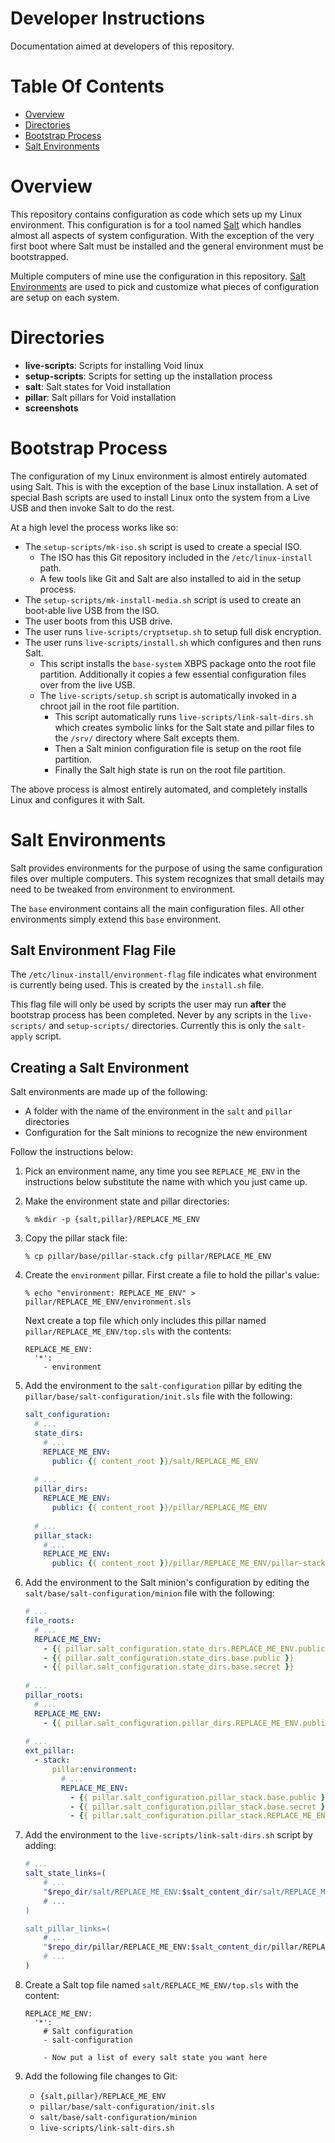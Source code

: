 # Developer Instructions
Documentation aimed at developers of this repository.

# Table Of Contents
- [Overview](#overview)
- [Directories](#directories)
- [Bootstrap Process](#bootstrap-process)
- [Salt Environments](#salt-environments)

# Overview
This repository contains configuration as code which sets up my Linux 
environment. This configuration is for a tool named 
[Salt](https://www.saltstack.com/) which handles almost all aspects of system
configuration. With the exception of the very first boot where Salt
must be installed and the general environment must be bootstrapped.

Multiple computers of mine use the configuration in this repository. 
[Salt Environments](#salt-environments) are used to pick and customize what
pieces of configuration are setup on each system. 

# Directories
- **live-scripts**: Scripts for installing Void linux
- **setup-scripts**: Scripts for setting up the installation process
- **salt**: Salt states for Void installation
- **pillar**: Salt pillars for Void installation
- **screenshots**

# Bootstrap Process
The configuration of my Linux environment is almost entirely automated using
Salt. This is with the exception of the base Linux installation. A set of 
special Bash scripts are used to install Linux onto the system from a Live USB
and then invoke Salt to do the rest.

At a high level the process works like so:

- The `setup-scripts/mk-iso.sh` script is used to create a special ISO.
  - The ISO has this Git repository included in the `/etc/linux-install` path. 
  - A few tools like Git and Salt are also installed to aid in the 
    setup process.
- The `setup-scripts/mk-install-media.sh` script is used to create an boot-able
  live USB from the ISO.
- The user boots from this USB drive.
- The user runs `live-scripts/cryptsetup.sh` to setup full disk encryption.
- The user runs `live-scripts/install.sh` which configures and then runs Salt.
  - This script installs the `base-system` XBPS package onto the root file 
	partition. Additionally it copies a few essential configuration files over
	from the live USB.
  - The `live-scripts/setup.sh` script is automatically invoked in a chroot jail
	in the root file partition.
    - This script automatically runs `live-scripts/link-salt-dirs.sh` which 
	  creates symbolic links for the Salt state and pillar files to the `/srv/`
	  directory where Salt excepts them.
	- Then a Salt minion configuration file is setup on the root file partition.
	- Finally the Salt high state is run on the root file partition.
	
The above process is almost entirely automated, and completely installs Linux
and configures it with Salt.

# Salt Environments
Salt provides environments for the purpose of using the same configuration files
over multiple computers. This system recognizes that small details may need to 
be tweaked from environment to environment.

The `base` environment contains all the main configuration files. All other 
environments simply extend this `base` environment.

## Salt Environment Flag File
The `/etc/linux-install/environment-flag` file indicates what environment is 
currently being used. This is created by the `install.sh` file.

This flag file will only be used by scripts the user may run **after** the 
bootstrap process has been completed. Never by any scripts in the
`live-scripts/` and `setup-scripts/` directories. Currently this is only the
`salt-apply` script.

## Creating a Salt Environment
Salt environments are made up of the following:

- A folder with the name of the environment in the `salt` and 
  `pillar` directories
- Configuration for the Salt minions to recognize the new environment

Follow the instructions below:

1. Pick an environment name, any time you see `REPLACE_ME_ENV` in the 
   instructions below substitute the name with which you just came up.
2. Make the environment state and pillar directories:
   ```
   % mkdir -p {salt,pillar}/REPLACE_ME_ENV
   ```
3. Copy the pillar stack file:
   ```
   % cp pillar/base/pillar-stack.cfg pillar/REPLACE_ME_ENV
   ```
4. Create the `environment` pillar. First create a file to hold the 
   pillar's value:
   
   ```
   % echo "environment: REPLACE_ME_ENV" > pillar/REPLACE_ME_ENV/environment.sls
   ```
   
   Next create a top file which only includes this pillar named 
   `pillar/REPLACE_ME_ENV/top.sls` with the contents:
   
   ```
   REPLACE_ME_ENV:
     '*':
	   - environment
   ```
5. Add the environment to the `salt-configuration` pillar by editing the
   `pillar/base/salt-configuration/init.sls` file with the following:
   ```yaml
   salt_configuration:
     # ...
	 state_dirs:
	   # ...
	   REPLACE_ME_ENV:
	     public: {{ content_root }}/salt/REPLACE_ME_ENV
	 
	 # ...
	 pillar_dirs:
	   REPLACE_ME_ENV:
	     public: {{ content_root }}/pillar/REPLACE_ME_ENV
	 
	 # ...
	 pillar_stack:
	   # ...
	   REPLACE_ME_ENV:
	     public: {{ content_root }}/pillar/REPLACE_ME_ENV/pillar-stack.cfg
   ```
6. Add the environment to the Salt minion's configuration by editing
   the `salt/base/salt-configuration/minion` file with the following:
   ```yaml
   # ...
   file_roots:
     # ...
     REPLACE_ME_ENV:
       - {{ pillar.salt_configuration.state_dirs.REPLACE_ME_ENV.public }}
       - {{ pillar.salt_configuration.state_dirs.base.public }}
       - {{ pillar.salt_configuration.state_dirs.base.secret }}
	   
   # ...
   pillar_roots:
     # ...
     REPLACE_ME_ENV:
       - {{ pillar.salt_configuration.pillar_dirs.REPLACE_ME_ENV.public }}
	   
   # ...
   ext_pillar:
     - stack:
         pillar:environment:
           # ...
           REPLACE_ME_ENV:
             - {{ pillar.salt_configuration.pillar_stack.base.public }}
             - {{ pillar.salt_configuration.pillar_stack.base.secret }}
             - {{ pillar.salt_configuration.pillar_stack.REPLACE_ME_ENV.public }}
   ```
7. Add the environment to the `live-scripts/link-salt-dirs.sh` script by adding:
   ```bash
   # ...
   salt_state_links=(
       # ...
       "$repo_dir/salt/REPLACE_ME_ENV:$salt_content_dir/salt/REPLACE_ME_ENV
	   # ...
   )
   
   salt_pillar_links=(
       # ...
	   "$repo_dir/pillar/REPLACE_ME_ENV:$salt_content_dir/pillar/REPLACE_ME_ENV
	   # ...
   )
   ```
8. Create a Salt top file named `salt/REPLACE_ME_ENV/top.sls` with the content:
   ```
   REPLACE_ME_ENV:
     '*':
	   # Salt configuration
       - salt-configuration
     
	   - Now put a list of every salt state you want here
   ```
9. Add the following file changes to Git:
   - `{salt,pillar}/REPLACE_ME_ENV`
   - `pillar/base/salt-configuration/init.sls`
   - `salt/base/salt-configuration/minion`
   - `live-scripts/link-salt-dirs.sh`
